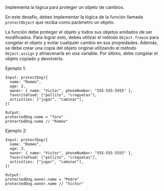 Implementa la lógica para proteger un objeto de cambios.

En este desafío, debes implementar la lógica de la función llamada `protectObject` que reciba como parámetro un objeto.

La función debe proteger el objeto y todos sus objetos anidados de ser modificados. Para lograr esto, debes utilizar el método `Object.freeze` para congelar el objeto y evitar cualquier cambio en sus propiedades. Además, se debe crear una copia del objeto original utilizando el método `Object.assign` y almacenarla en una variable. Por último, debe congelar el objeto copiado y devolverlo.

Ejemplo 1:

```
Input: protectDog({
  name: "Romeo",
  age: 3,
  owner: { name: "Victor", phoneNumber: "555-555-5555" },
  favoriteFood: ["pollito", "croquetas"],
  activities: ["jugar", "caminar"],
})

Output:
protectedDog.name = "Toro"
protectedDog.name // "Romeo"
```

Ejemplo 2:

```
Input: protectDog({
  name: "Romeo",
  age: 3,
  owner: { name: "Victor", phoneNumber: "555-555-5555" },
  favoriteFood: ["pollito", "croquetas"],
  activities: ["jugar", "caminar"],
})

Output:
protectedDog.owner.name = "Pedro"
protectedDog.owner.name // "Victor"
```
